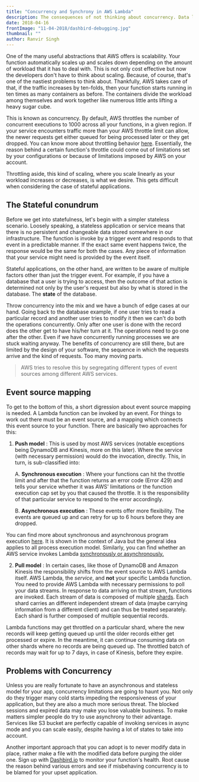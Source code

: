 ```yaml
---
title: "Concurrency and Synchrony in AWS Lambda"
description: The consequences of not thinking about concurrency. Data loss and inconsistencies.
date: 2018-04-16
frontImage: "11-04-2018/dashbird-debugging.jpg"
thumbnail: ""
author: Ranvir Singh
---
```


One of the many useful abstractions that AWS offers is scalability. Your function automatically scales up and scales down depending on the amount of workload that it
has to deal with. This is not only cost effective but now the developers don't have to think about scaling. Because, of course, that's one of the nastiest
problems to think about. Thankfully, AWS takes care of that, if the traffic increases by ten-folds, then your function starts running in ten times
as many containers as before. The containers divide the workload among themselves and work together like numerous little ants lifting a heavy sugar cube.  

This is known as concurrency. By default, AWS throttles the number of concurrent executions to 1000 across all your functions, in a given region.
If your service encounters traffic more than your AWS throttle limit can allow, the newer requests get either queued for being processed later or they get
dropped. You can know more about throttling behavior <a href="https://docs.aws.amazon.com/lambda/latest/dg/concurrent-executions.html" target=\_blank>here</a>.
Essentially, the reason behind a certain function's throttle could come out of limitations set by your configurations or because of limitations imposed
by AWS on your account.

Throttling aside, this kind of scaling, where you scale linearly as your workload increases or decreases, is what we desire. This gets difficult when considering
the case of stateful applications.

## The Stateful conundrum

Before we get into statefulness, let's begin with a simpler stateless scenario. Loosely speaking, a stateless application or service means that there
is no persistent and changeable data stored somewhere in our infrastructure. The function is invoke by a trigger event and responds to that event
in a predictable manner. If the exact same event happens twice, the response would be the same for both the cases. Any piece of information that
your service might need is provided by the event itself.

Stateful applications, on the other hand, are written to be aware of multiple factors other than just the trigger event. For example, if you have a database
that a user is trying to access, then the outcome of that action is determined not only by the user's request but also by what is stored in the database.
The **state** of the database.

Throw concurrency into the mix and we have a bunch of edge cases at our hand. Going back to the database example, if one user tries to read a
particular record and another user tries to modify it then we can't do both the operations concurrently. Only after one user is done with the record does the other get to
have his/her turn at it. The operations need to go one after the other. Even if we have concurrently running processes we are stuck waiting anyway. The
benefits of concurrency are still there, but are limited by the design of your software, the sequence in which the requests arrive and the kind of requests.
Too many moving parts.  

>AWS tries to resolve this by segregating different types of event sources among different AWS services.

## Event source mapping
To get to the bottom of this, a short digression about event source mapping is needed. A Lambda function can be invoked by an event. For things to work out
there must be an event source, and a mapping which connects this event source to your function. There are basically two approaches for this:

  1. __Push model__ : This is used by most AWS services (notable exceptions being DynamoDB and Kinesis, more on this later). Where the service
  (with necessary permission) would do the invocation, directly. This, in turn, is sub-classified into:  

     A. **Synchronous execution** : Where your functions can hit the throttle limit and after that the function returns an error code (Error 429) and tells your
     service whether it was AWS' limitations or the function execution cap set by you that caused the throttle. It is the responsibility of that particular service to
     respond to the error accordingly.

     B. **Asynchronous execution** : These events offer more flexibility. The events are queued up and can retry for up to 6 hours before they are dropped.

  You can find more about synchronous and asynchronous program execution
  <a href="https://docs.aws.amazon.com/sdk-for-java/v1/developer-guide/basics-async.html" target=\_blank>here</a>. It is shown in the context of Java but the general
  idea applies to all process execution model. Similarly, you can find whether an AWS service invokes Lambda
  <a href="https://docs.aws.amazon.com/lambda/latest/dg/invoking-lambda-function.html" target=\_blank> synchronously or asynchronously.</a>  

  2. __Pull model__ : In certain cases, like those of DynamoDB and Amazon Kinesis the responsibility shifts from the event source to AWS Lambda itself. AWS Lambda, the
  *service*, and **not** your specific Lambda function. You need to provide AWS Lambda with necessary permissions to poll your data streams. In response to data arriving on
  that stream, functions are invoked. Each stream of data is composed of multiple <a href="https://docs.aws.amazon.com/streams/latest/dev/key-concepts.html" target=\_blank>shards</a>.
  Each shard carries an different independent stream of data (maybe carrying information from a different client) and can thus be treated separately. Each shard is further
  composed of multiple sequential records.

  Lambda functions may get throttled on a particular shard, where the new records will keep getting queued up until the older records either get processed or expire. In the meantime,
  it can continue consuming data on other shards where no records are being queued up. The throttled batch of records may wait for up to 7 days, in case of Kinesis, before they expire.  


## Problems with Concurrency
Unless you are really fortunate to have an asynchronous and stateless model for your app, concurrency limitations are going to haunt you. Not only do they trigger many
cold starts impeding the responsiveness of your application, but they are also a much more serious threat. The blocked sessions and expired data may make you lose valuable business.
To make matters simpler people do try to use asynchrony to their advantage. Services like S3 bucket are perfectly capable of invoking services in async mode and you can scale
easily, despite having a lot of states to take into account.

Another important approach that you can adopt is to never modify data in place, rather make a file with the modified data before purging the older one. Sign up with [Dashbird.io](https://dashbird.io) to monitor your function's health. Root cause the reason behind various errors and see if misbehaving concurrency is to be blamed for
your upset application.
